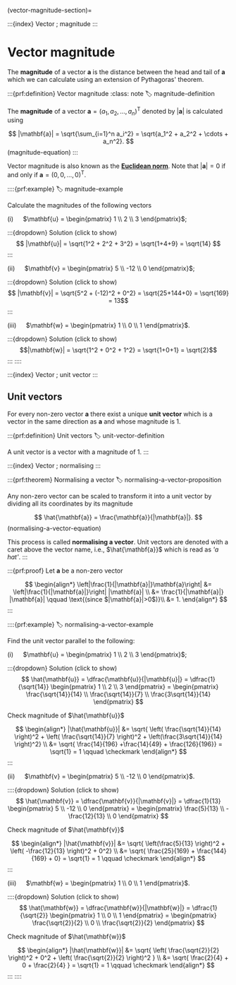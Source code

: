 
(vector-magnitude-section)=

:::{index} Vector ; magnitude
:::

# Vector magnitude

The **magnitude** of a vector $\mathbf{a}$ is the distance between the head and tail of $\mathbf{a}$ which we can calculate using an extension of Pythagoras' theorem.

:::{prf:definition} Vector magnitude
:class: note
:label: magnitude-definition

The **magnitude** of a vector $\mathbf{a} = (a_1, a_2, \ldots, a_n)^\mathsf{T}$ denoted by $|\mathbf{a}|$ is calculated using

$$ |\mathbf{a}| = \sqrt{\sum_{i=1}^n a_i^2} = \sqrt{a_1^2 + a_2^2 + \cdots + a_n^2}. $$(magnitude-equation)
:::

Vector magnitude is also known as the <a href="https://en.wikipedia.org/wiki/Norm_(mathematics)" target="_blank">**Euclidean norm**</a>. Note that $|\mathbf{a}|=0$ if and only if $\mathbf{a}=(0, 0, \ldots, 0)^\mathsf{T}$.

::::{prf:example}
:label: magnitude-example

Calculate the magnitudes of the following vectors

(i) &emsp; $\mathbf{u} = \begin{pmatrix} 1 \\ 2 \\ 3 \end{pmatrix}$;

:::{dropdown} Solution (click to show)
$$ |\mathbf{u}| = \sqrt{1^2 + 2^2 + 3^2} = \sqrt{1+4+9} = \sqrt{14} $$
:::

(ii) &emsp; $\mathbf{v} = \begin{pmatrix} 5 \\ -12 \\ 0 \end{pmatrix}$;

:::{dropdown} Solution (click to show)
$$ |\mathbf{v}| = \sqrt{5^2 + (-12)^2 + 0^2} = \sqrt{25+144+0} = \sqrt{169} = 13$$
:::

(iii) &emsp; $\mathbf{w} = \begin{pmatrix} 1 \\ 0 \\ 1 \end{pmatrix}$.

:::{dropdown} Solution (click to show)
$$|\mathbf{w}| = \sqrt{1^2 + 0^2 + 1^2} = \sqrt{1+0+1} = \sqrt{2}$$
:::
::::

:::{index} Vector ; unit vector
:::

## Unit vectors

For every non-zero vector $\mathbf{a}$ there exist a unique **unit vector** which is a vector in the same direction as $\mathbf{a}$ and whose magnitude is 1.

:::{prf:definition} Unit vectors
:label: unit-vector-definition

A unit vector is a vector with a magnitude of 1.
:::

:::{index} Vector ; normalising
:::

:::{prf:theorem} Normalising a vector
:label: normalising-a-vector-proposition

Any non-zero vector can be scaled to transform it into a unit vector by dividing all its coordinates by its magnitude

$$ \hat{\mathbf{a}} = \frac{\mathbf{a}}{|\mathbf{a}|}. $$(normalising-a-vector-equation)

This process is called **normalising a vector**. Unit vectors are denoted with a caret above the vector name, i.e., $\hat{\mathbf{a}}$ which is read as *'a hat'*.
:::

:::{prf:proof}
Let $\mathbf{a}$ be a non-zero vector

$$ \begin{align*}
    \left|\frac{1}{|\mathbf{a}|}\mathbf{a}\right| &= \left|\frac{1}{|\mathbf{a}|}\right| |\mathbf{a}| \\
    &= \frac{1}{|\mathbf{a}|} |\mathbf{a}| \qquad \text{(since $|\mathbf{a}|>0$)}\\
    &= 1.
\end{align*} $$
:::

::::{prf:example}
:label: normalising-a-vector-example

Find the unit vector parallel to the following:

(i) &emsp; $\mathbf{u} = \begin{pmatrix} 1 \\ 2 \\ 3 \end{pmatrix}$;

:::{dropdown} Solution (click to show)
$$ \hat{\mathbf{u}} = \dfrac{\mathbf{u}}{|\mathbf{u}|} = \dfrac{1}{\sqrt{14}} \begin{pmatrix} 1 \\ 2 \\ 3 \end{pmatrix} = \begin{pmatrix} \frac{\sqrt{14}}{14} \\ \frac{\sqrt{14}}{7} \\ \frac{3\sqrt{14}}{14} \end{pmatrix} $$

Check magnitude of $\hat{\mathbf{u}}$

$$ \begin{align*}
    |\hat{\mathbf{u}}| &= \sqrt{ \left( \frac{\sqrt{14}}{14} \right)^2 + \left( \frac{\sqrt{14}}{7} \right)^2 + \left(\frac{3\sqrt{14}}{14} \right)^2} \\
    &= \sqrt{ \frac{14}{196} +\frac{14}{49} + \frac{126}{196}} = \sqrt{1} = 1 \qquad \checkmark
\end{align*} $$
:::

(ii) &emsp; $\mathbf{v} = \begin{pmatrix} 5 \\ -12 \\ 0 \end{pmatrix}$.

::::{dropdown} Solution (click to show)
$$ \hat{\mathbf{v}} = \dfrac{\mathbf{v}}{|\mathbf{v}|} = \dfrac{1}{13} \begin{pmatrix} 5 \\ -12 \\ 0 \end{pmatrix} = \begin{pmatrix} \frac{5}{13} \\ -\frac{12}{13} \\ 0 \end{pmatrix} $$

Check magnitude of $\hat{\mathbf{v}}$

$$ \begin{align*}
    |\hat{\mathbf{v}}| &= \sqrt{ \left(\frac{5}{13} \right)^2 + \left( -\frac{12}{13} \right)^2 + 0^2} \\
    &= \sqrt{ \frac{25}{169} + \frac{144}{169} + 0} = \sqrt{1} = 1 \qquad \checkmark
\end{align*} $$
:::

(iii) &emsp; $\mathbf{w} = \begin{pmatrix} 1 \\ 0 \\ 1 \end{pmatrix}$.

::::{dropdown} Solution (click to show)
$$ \hat{\mathbf{w}} = \dfrac{\mathbf{w}}{|\mathbf{w}|} = \dfrac{1}{\sqrt{2}} \begin{pmatrix} 1 \\ 0 \\ 1 \end{pmatrix} = \begin{pmatrix} \frac{\sqrt{2}}{2} \\ 0 \\ \frac{\sqrt{2}}{2} \end{pmatrix} $$

Check magnitude of $\hat{\mathbf{w}}$

$$ \begin{align*}
    |\hat{\mathbf{w}}| &= \sqrt{ \left( \frac{\sqrt{2}}{2} \right)^2 + 0^2 + \left( \frac{\sqrt{2}}{2} \right)^2 } \\
    &= \sqrt{ \frac{2}{4} + 0 + \frac{2}{4} } = \sqrt{1} = 1 \qquad \checkmark
\end{align*} $$
:::
::::
